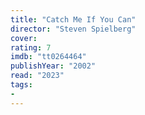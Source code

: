 ```yaml
---
title: "Catch Me If You Can"
director: "Steven Spielberg"
cover: 
rating: 7
imdb: "tt0264464"
publishYear: "2002"
read: "2023"
tags:
- 
---
```

